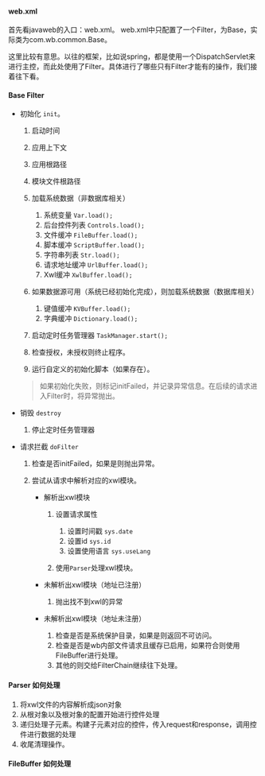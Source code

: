 #### web.xml首先看javaweb的入口：web.xml。web.xml中只配置了一个Filter，为Base，实际类为com.wb.common.Base。这里比较有意思。以往的框架，比如说spring，都是使用一个DispatchServlet来进行主控，而此处使用了Filter。具体进行了哪些只有Filter才能有的操作，我们接着往下看。#### Base Filter*   初始化 `init`。        1.  启动时间    1.  应用上下文    1.  应用根路径    1.  模块文件根路径    1.  加载系统数据（非数据库相关）                1.  系统变量 `Var.load();`        1.  后台控件列表 `Controls.load();`        1.  文件缓冲 `FileBuffer.load();`        1.  脚本缓冲 `ScriptBuffer.load();`        1.  字符串列表 `Str.load();`        1.  请求地址缓冲 `UrlBuffer.load();`        1.  Xwl缓冲 `XwlBuffer.load();`        1.  如果数据源可用（系统已经初始化完成），则加载系统数据（数据库相关）            1.  键值缓冲 `KVBuffer.load();`        1.  字典缓冲 `Dictionary.load();`        1.  启动定时任务管理器 `TaskManager.start();`    1.  检查授权，未授权则终止程序。    1.  运行自定义的初始化脚本（如果存在）。        > 如果初始化失败，则标记initFailed，并记录异常信息。在后续的请求进入Filter时，将异常抛出。*   销毁 `destroy`    1.  停止定时任务管理器    *   请求拦截 `doFilter`    1.  检查是否initFailed，如果是则抛出异常。    1.  尝试从请求中解析对应的xwl模块。            *   解析出xwl模块                    1.  设置请求属性                                1.  设置时间戳 `sys.date`                1.  设置id `sys.id`                1.  设置使用语言 `sys.useLang`                        1.  使用`Parser`处理xwl模块。                    *   未解析出xwl模块（地址已注册）                        1.  抛出找不到xwl的异常                    *   未解析出xwl模块（地址未注册）                        1.  检查是否是系统保护目录，如果是则返回不可访问。            1.  检查是否是wb内部文件请求且缓存已启用，如果符合则使用FileBuffer进行处理。            1.  其他的则交给FilterChain继续往下处理。#### Parser 如何处理1.  将xwl文件的内容解析成json对象1.  从根对象以及根对象的配置开始进行控件处理1.  递归处理子元素。构建子元素对应的控件，传入request和response，调用控件进行数据的处理1.  收尾清理操作。#### FileBuffer 如何处理